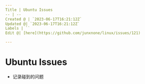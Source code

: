 ```yaml
---
Title | Ubuntu Issues
-- | --
Created @ | `2023-06-17T16:21:12Z`
Updated @| `2023-06-17T16:21:12Z`
Labels | ``
Edit @| [here](https://github.com/junxnone/linux/issues/121)

---
```

# Ubuntu Issues
- 记录碰到的问题
